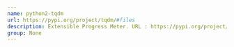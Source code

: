 ```yaml
---
name: python2-tqdm
url: https://pypi.org/project/tqdm/#files
description: Extensible Progress Meter. URL : https://pypi.org/project/tqdm/#files Groups : None
group: None
---
```

